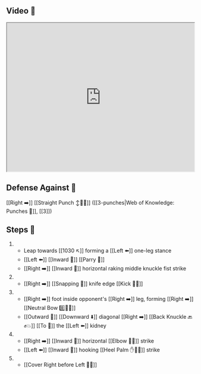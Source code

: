 ## Video 🎥

<iframe src="https://www.youtube.com/embed/B47cFpcRjbE" width="100%" height="400"></iframe>

## Defense Against 🤺

[[Right ➡️]] [[Straight Punch ↕️👊💥]] ([[3-punches|Web of Knowledge: Punches 👊]], [[3]])

## Steps 👣

1.  - Leap towards [[1030 ↖️]] forming a [[Left ⬅️]] one-leg stance
    - [[Left ⬅️]] [[Inward 🔽]] [[Parry 🤺]]
    - [[Right ➡️]] [[Inward 🔽]] horizontal raking middle knuckle fist strike
2.  - [[Right ➡️]] [[Snapping 💨]] knife edge [[Kick 🦶💥]]
3.  - [[Right ➡️]] foot inside opponent's [[Right ➡️]] leg, forming [[Right ➡️]] [[Neutral Bow 0️⃣🧍‍♂️]] 
    - [[Outward 🔼]] [[Downward ⬇️]] diagonal [[Right ➡️]] [[Back Knuckle 🔙✊💥]] [[To 🎯]] the [[Left ⬅️]] kidney
4.  - [[Right ➡️]] [[Inward 🔽]] horizontal [[Elbow 💪💥]] strike
    - [[Left ⬅️]] [[Inward 🔽]] hooking [[Heel Palm ✋🌴💥]] strike
5.  - [[Cover Right before Left 🦶🔄]]
